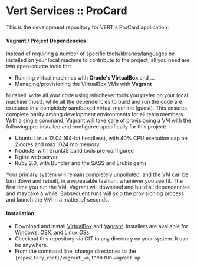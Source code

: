 # Vert Services :: ProCard #

This is the development repository for VERT's ProCard application.

#### Vagrant / Project Dependencies ####

Instead of requiring a number of specific tools/libraries/languages be installed on your local machine to contribute to
the project, all you need are two open-source tools for:

* Running virtual machines with **Oracle's VirtualBox** and ...
* Managing/provisioning the VirtualBox VMs with **Vagrant**

Nutshell: write all your code using whichever tools you prefer on your local machine (host), while all the dependencies
to build and run the code are executed in a completely sandboxed virtual machine (guest). This ensures complete parity
among development environments for all team members. With a single command, Vagrant will take care of provisioning a VM
with the following pre-installed and configured specifically for this project:

* Ubuntu Linux 12.04 (64-bit headless), with 40% CPU execution cap on 2 cores and max 1024 mb memory
* NodeJS; with GruntJS build tools pre-configured
* Nginx web server
* Ruby 2.0, with Bundler and the SASS and Erubis gems

Your primary system will remain completely unpolluted, and the VM can be torn down and rebuilt, in a repeatable fashion,
whenever you see fit. The first time you run the VM, Vagrant will download and build all dependencies and may take
a while. Subsequent runs will skip the provisioning process and launch the VM in a matter of seconds.

#### Installation ####

* Download and install [VirtualBox](https://www.virtualbox.org/wiki/Downloads) and [Vagrant](http://www.vagrantup.com/).
Installers are available for Windows, OSX, and Linux OSs.
* Checkout this repository via GIT to any directory on your system. It can be anywhere.
* From the command line, change directories to the `{repository_root}/vagrant_vm`, then run `vagrant up`

